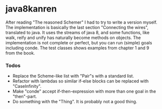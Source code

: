 # java8kanren
After reading "The reasoned Schemer" I had to try to write a version myself. 
The implementation is basically the last section "Connecting the wires", translated to java. It uses the streams of java 8, and 
some functions, like walk, reify and unify has naturally become methods on objects. The implementation is not complete or perfect, but you can run (simple) goals including conde. The test classes shows examples from chapter 1 and 9 from the book.


### Todos
* Replace the Scheme-like list with "Pair"s with a standard list.
* Refactor with lambdas so similar if-else blocks can be replaced with "CaseInfinity".
* Make "conde" accept if-then-expression with more than one goal in the "then"-part.
* Do something with the "Thing". It is probably not a good thing.
